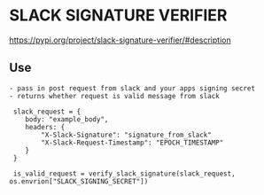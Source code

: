 # SLACK SIGNATURE VERIFIER

https://pypi.org/project/slack-signature-verifier/#description

## Use
    - pass in post request from slack and your apps signing secret
    - returns whether request is valid message from slack
    
```
 slack_request = {
    body: "example_body",
    headers: {
        "X-Slack-Signature": "signature_from_slack"
        "X-Slack-Request-Timestamp": "EPOCH_TIMESTAMP"
    }
 }
 
 is_valid_request = verify_slack_signature(slack_request, os.envrion["SLACK_SIGNING_SECRET"])
 
```
